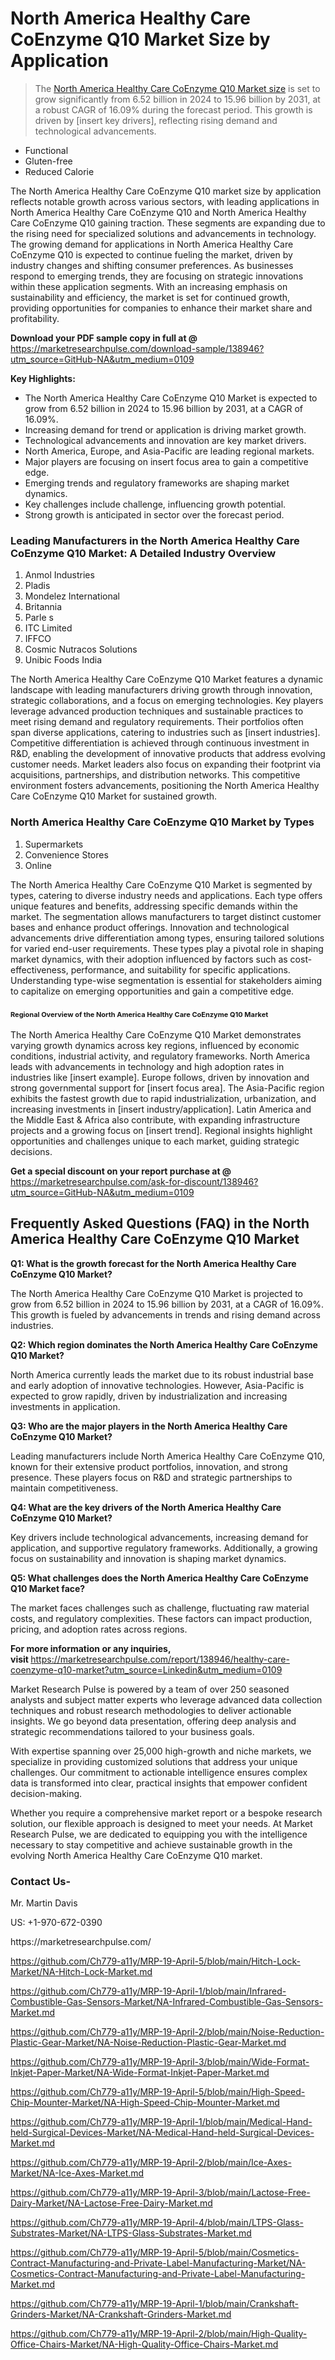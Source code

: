 <h1>North America Healthy Care CoEnzyme Q10 Market&nbsp;Size by Application</h1><blockquote><p>The <a href="https://marketresearchpulse.com/download-sample/138946?utm_source=GitHub-NA&amp;utm_medium=0109">North America Healthy Care CoEnzyme Q10 Market size</a> is set to grow significantly from 6.52 billion in 2024 to 15.96 billion by 2031, at a robust CAGR of 16.09% during the forecast period. This growth is driven by [insert key drivers], reflecting rising demand and technological advancements.</p></blockquote><ul><li>Functional <li> Gluten-free <li> Reduced Calorie</li></ul><p>The North America Healthy Care CoEnzyme Q10 market size by application reflects notable growth across various sectors, with leading applications in North America Healthy Care CoEnzyme Q10 and North America Healthy Care CoEnzyme Q10 gaining traction. These segments are expanding due to the rising need for specialized solutions and advancements in technology. The growing demand for applications in North America Healthy Care CoEnzyme Q10 is expected to continue fueling the market, driven by industry changes and shifting consumer preferences. As businesses respond to emerging trends, they are focusing on strategic innovations within these application segments. With an increasing emphasis on sustainability and efficiency, the market is set for continued growth, providing opportunities for companies to enhance their market share and profitability.</p><p><strong>Download your PDF sample copy in full at @ </strong><a href="https://marketresearchpulse.com/download-sample/138946?utm_source=GitHub-NA&amp;utm_medium=0109">https://marketresearchpulse.com/download-sample/138946?utm_source=GitHub-NA&amp;utm_medium=0109</a></p><p><strong>Key Highlights: </strong></p><ul><li>The North America Healthy Care CoEnzyme Q10 Market is expected to grow from 6.52 billion in 2024 to 15.96 billion by 2031, at a CAGR of 16.09%.</li><li>Increasing demand for trend or application is driving market growth.</li><li>Technological advancements and innovation are key market drivers.</li><li>North America, Europe, and Asia-Pacific are leading regional markets.</li><li>Major players are focusing on insert focus area to gain a competitive edge.</li><li>Emerging trends and regulatory frameworks are shaping market dynamics.</li><li>Key challenges include challenge, influencing growth potential.</li><li>Strong growth is anticipated in sector over the forecast period.</li></ul><h3>Leading Manufacturers in the North America Healthy Care CoEnzyme Q10 Market: A Detailed Industry Overview</h3><ol><li>Anmol Industries</li><li>Pladis</li><li>Mondelez International</li><li>Britannia</li><li>Parle s</li><li>ITC Limited</li><li>IFFCO</li><li>Cosmic Nutracos Solutions</li><li>Unibic Foods India</li></ol><div class="flex max-w-full flex-col flex-grow"><div class="min-h-8 text-message flex w-full flex-col items-end gap-2 whitespace-normal break-words [.text-message+&amp;]:mt-5" dir="auto" data-message-author-role="assistant" data-message-id="fd8432e4-4910-450d-b182-61b7bfb0a01f" data-message-model-slug="gpt-4o"><div class="flex w-full flex-col gap-1 empty:hidden first:pt-[3px]"><div class="markdown prose w-full break-words dark:prose-invert light"><p>The North America Healthy Care CoEnzyme Q10 Market features a dynamic landscape with leading manufacturers driving growth through innovation, strategic collaborations, and a focus on emerging technologies. Key players leverage advanced production techniques and sustainable practices to meet rising demand and regulatory requirements. Their portfolios often span diverse applications, catering to industries such as [insert industries]. Competitive differentiation is achieved through continuous investment in R&amp;D, enabling the development of innovative products that address evolving customer needs. Market leaders also focus on expanding their footprint via acquisitions, partnerships, and distribution networks. This competitive environment fosters advancements, positioning the North America Healthy Care CoEnzyme Q10 Market for sustained growth.</p></div></div></div></div><h3>North America Healthy Care CoEnzyme Q10 Market by Types</h3><ol><li>Supermarkets <li> Convenience Stores <li> Online</li></ol><div class="flex max-w-full flex-col flex-grow"><div class="min-h-8 text-message flex w-full flex-col items-end gap-2 whitespace-normal break-words [.text-message+&amp;]:mt-5" dir="auto" data-message-author-role="assistant" data-message-id="084470be-0bb7-4664-bddf-5156b4f41249" data-message-model-slug="gpt-4o-mini"><div class="flex w-full flex-col gap-1 empty:hidden first:pt-[3px]"><div class="markdown prose w-full break-words dark:prose-invert light"><p>The North America Healthy Care CoEnzyme Q10 Market is segmented by types, catering to diverse industry needs and applications. Each type offers unique features and benefits, addressing specific demands within the market. The segmentation allows manufacturers to target distinct customer bases and enhance product offerings. Innovation and technological advancements drive differentiation among types, ensuring tailored solutions for varied end-user requirements. These types play a pivotal role in shaping market dynamics, with their adoption influenced by factors such as cost-effectiveness, performance, and suitability for specific applications. Understanding type-wise segmentation is essential for stakeholders aiming to capitalize on emerging opportunities and gain a competitive edge.</p></div></div></div></div><h3><span style="font-size: 11px;">Regional Overview of the North America Healthy Care CoEnzyme Q10 Market</span></h3><div class="flex max-w-full flex-col flex-grow"><div class="min-h-8 text-message flex w-full flex-col items-end gap-2 whitespace-normal break-words [.text-message+&amp;]:mt-5" dir="auto" data-message-author-role="assistant" data-message-id="e9038762-ce64-4e30-91c9-9bd413514231" data-message-model-slug="gpt-4o-mini"><div class="flex w-full flex-col gap-1 empty:hidden first:pt-[3px]"><div class="markdown prose w-full break-words dark:prose-invert light"><p>The North America Healthy Care CoEnzyme Q10 Market demonstrates varying growth dynamics across key regions, influenced by economic conditions, industrial activity, and regulatory frameworks. North America leads with advancements in technology and high adoption rates in industries like [insert example]. Europe follows, driven by innovation and strong governmental support for [insert focus area]. The Asia-Pacific region exhibits the fastest growth due to rapid industrialization, urbanization, and increasing investments in [insert industry/application]. Latin America and the Middle East &amp; Africa also contribute, with expanding infrastructure projects and a growing focus on [insert trend]. Regional insights highlight opportunities and challenges unique to each market, guiding strategic decisions.</p></div></div></div></div><p><strong>Get a special discount on your report purchase at @ </strong><a href="https://marketresearchpulse.com/ask-for-discount/138946?utm_source=GitHub-NA&amp;utm_medium=0109">https://marketresearchpulse.com/ask-for-discount/138946?utm_source=GitHub-NA&amp;utm_medium=0109</a></p><h2>Frequently Asked Questions (FAQ) in the North America Healthy Care CoEnzyme Q10 Market</h2><p><strong>Q1: What is the growth forecast for the North America Healthy Care CoEnzyme Q10 Market?</strong></p><p>The North America Healthy Care CoEnzyme Q10 Market is projected to grow from 6.52 billion in 2024 to 15.96 billion by 2031, at a CAGR of 16.09%. This growth is fueled by advancements in trends and rising demand across industries.</p><p><strong>Q2: Which region dominates the North America Healthy Care CoEnzyme Q10 Market?</strong></p><p>North America currently leads the market due to its robust industrial base and early adoption of innovative technologies. However, Asia-Pacific is expected to grow rapidly, driven by industrialization and increasing investments in application.</p><p><strong>Q3: Who are the major players in the North America Healthy Care CoEnzyme Q10 Market?</strong></p><p>Leading manufacturers include North America Healthy Care CoEnzyme Q10, known for their extensive product portfolios, innovation, and strong presence. These players focus on R&amp;D and strategic partnerships to maintain competitiveness.</p><p><strong>Q4: What are the key drivers of the North America Healthy Care CoEnzyme Q10 Market?</strong></p><p>Key drivers include technological advancements, increasing demand for application, and supportive regulatory frameworks. Additionally, a growing focus on sustainability and innovation is shaping market dynamics.</p><p><strong>Q5: What challenges does the North America Healthy Care CoEnzyme Q10 Market face?</strong></p><p>The market faces challenges such as challenge, fluctuating raw material costs, and regulatory complexities. These factors can impact production, pricing, and adoption rates across regions.</p><p><strong>For more information or any inquiries, visit&nbsp;</strong><a href="https://marketresearchpulse.com/report/138946/healthy-care-coenzyme-q10-market?utm_source=Linkedin&utm_medium=0109">https://marketresearchpulse.com/report/138946/healthy-care-coenzyme-q10-market?utm_source=Linkedin&utm_medium=0109</a></p><p>Market Research Pulse is powered by a team of over 250 seasoned analysts and subject matter experts who leverage advanced data collection techniques and robust research methodologies to deliver actionable insights. We go beyond data presentation, offering deep analysis and strategic recommendations tailored to your business goals.</p><p>With expertise spanning over 25,000 high-growth and niche markets, we specialize in providing customized solutions that address your unique challenges. Our commitment to actionable intelligence ensures complex data is transformed into clear, practical insights that empower confident decision-making.</p><p>Whether you require a comprehensive market report or a bespoke research solution, our flexible approach is designed to meet your needs. At Market Research Pulse, we are dedicated to equipping you with the intelligence necessary to stay competitive and achieve sustainable growth in the evolving North America Healthy Care CoEnzyme Q10 market.</p><h3><strong>Contact Us-</strong></h3><p>Mr. Martin Davis</p><p>US: +1-970-672-0390</p><p>https://marketresearchpulse.com/</p><p><a href="https://github.com/Ch779-a11y/MRP-19-April-5/blob/main/Hitch-Lock-Market/NA-Hitch-Lock-Market.md">https://github.com/Ch779-a11y/MRP-19-April-5/blob/main/Hitch-Lock-Market/NA-Hitch-Lock-Market.md</a></p><p><a href="https://github.com/Ch779-a11y/MRP-19-April-1/blob/main/Infrared-Combustible-Gas-Sensors-Market/NA-Infrared-Combustible-Gas-Sensors-Market.md">https://github.com/Ch779-a11y/MRP-19-April-1/blob/main/Infrared-Combustible-Gas-Sensors-Market/NA-Infrared-Combustible-Gas-Sensors-Market.md</a></p><p><a href="https://github.com/Ch779-a11y/MRP-19-April-2/blob/main/Noise-Reduction-Plastic-Gear-Market/NA-Noise-Reduction-Plastic-Gear-Market.md">https://github.com/Ch779-a11y/MRP-19-April-2/blob/main/Noise-Reduction-Plastic-Gear-Market/NA-Noise-Reduction-Plastic-Gear-Market.md</a></p><p><a href="https://github.com/Ch779-a11y/MRP-19-April-3/blob/main/Wide-Format-Inkjet-Paper-Market/NA-Wide-Format-Inkjet-Paper-Market.md">https://github.com/Ch779-a11y/MRP-19-April-3/blob/main/Wide-Format-Inkjet-Paper-Market/NA-Wide-Format-Inkjet-Paper-Market.md</a></p><p><a href="https://github.com/Ch779-a11y/MRP-19-April-5/blob/main/High-Speed-Chip-Mounter-Market/NA-High-Speed-Chip-Mounter-Market.md">https://github.com/Ch779-a11y/MRP-19-April-5/blob/main/High-Speed-Chip-Mounter-Market/NA-High-Speed-Chip-Mounter-Market.md</a></p><p><a href="https://github.com/Ch779-a11y/MRP-19-April-1/blob/main/Medical-Hand-held-Surgical-Devices-Market/NA-Medical-Hand-held-Surgical-Devices-Market.md">https://github.com/Ch779-a11y/MRP-19-April-1/blob/main/Medical-Hand-held-Surgical-Devices-Market/NA-Medical-Hand-held-Surgical-Devices-Market.md</a></p><p><a href="https://github.com/Ch779-a11y/MRP-19-April-2/blob/main/Ice-Axes-Market/NA-Ice-Axes-Market.md">https://github.com/Ch779-a11y/MRP-19-April-2/blob/main/Ice-Axes-Market/NA-Ice-Axes-Market.md</a></p><p><a href="https://github.com/Ch779-a11y/MRP-19-April-3/blob/main/Lactose-Free-Dairy-Market/NA-Lactose-Free-Dairy-Market.md">https://github.com/Ch779-a11y/MRP-19-April-3/blob/main/Lactose-Free-Dairy-Market/NA-Lactose-Free-Dairy-Market.md</a></p><p><a href="https://github.com/Ch779-a11y/MRP-19-April-4/blob/main/LTPS-Glass-Substrates-Market/NA-LTPS-Glass-Substrates-Market.md">https://github.com/Ch779-a11y/MRP-19-April-4/blob/main/LTPS-Glass-Substrates-Market/NA-LTPS-Glass-Substrates-Market.md</a></p><p><a href="https://github.com/Ch779-a11y/MRP-19-April-5/blob/main/Cosmetics-Contract-Manufacturing-and-Private-Label-Manufacturing-Market/NA-Cosmetics-Contract-Manufacturing-and-Private-Label-Manufacturing-Market.md">https://github.com/Ch779-a11y/MRP-19-April-5/blob/main/Cosmetics-Contract-Manufacturing-and-Private-Label-Manufacturing-Market/NA-Cosmetics-Contract-Manufacturing-and-Private-Label-Manufacturing-Market.md</a></p><p><a href="https://github.com/Ch779-a11y/MRP-19-April-1/blob/main/Crankshaft-Grinders-Market/NA-Crankshaft-Grinders-Market.md">https://github.com/Ch779-a11y/MRP-19-April-1/blob/main/Crankshaft-Grinders-Market/NA-Crankshaft-Grinders-Market.md</a></p><p><a href="https://github.com/Ch779-a11y/MRP-19-April-2/blob/main/High-Quality-Office-Chairs-Market/NA-High-Quality-Office-Chairs-Market.md">https://github.com/Ch779-a11y/MRP-19-April-2/blob/main/High-Quality-Office-Chairs-Market/NA-High-Quality-Office-Chairs-Market.md</a></p>
